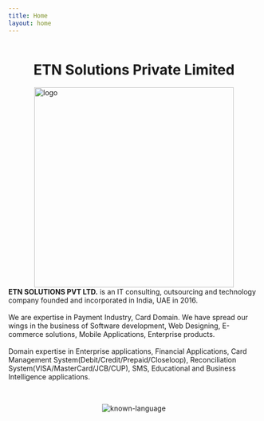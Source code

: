 ```yaml
---
title: Home
layout: home
---
```

  <head>
    <link rel="stylesheet" href="/assets/css/style.css">
  </head>
  <body>
<div style="display: flex;flex-direction: column; justify-items: center; align-items: center">
  <h1>ETN Solutions Private Limited</h1>

  <div>
    <img
      src="https://github.com/ETN-Solutions/ETN-Solutions/assets/161805758/2682f077-7139-414b-9a6c-cf2efa606d8a"
      alt="logo"
      style="width: 400px"
    />
  </div>

  <div>
    <strong>ETN SOLUTIONS PVT LTD.</strong> is an IT consulting, outsourcing and
    technology company founded and incorporated in India, UAE in 2016.
  </div>
  <br />
  <div>
    We are expertise in Payment Industry, Card Domain. We have spread our wings
    in the business of Software development, Web Designing, E-commerce
    solutions, Mobile Applications, Enterprise products.
  </div>
  <br />

  <div>
    Domain expertise in Enterprise applications, Financial Applications, Card
    Management System(Debit/Credit/Prepaid/Closeloop), Reconciliation
    System(VISA/MasterCard/JCB/CUP), SMS, Educational and Business Intelligence
    applications.
  </div>
  <br />
  <hr />
  <div>
    <img
      src="https://skillicons.dev/icons?i=java,react,nextjs,dotnet,mysql,mongodb,flutter,php,figma"
      alt="known-language"
    />
  </div>
</div>

  </body>